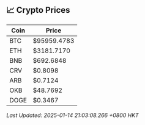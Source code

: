## 📈 Crypto Prices

| Coin | Price |
| ---- | ----- |
| BTC | $95959.4783 |
| ETH | $3181.7170 |
| BNB | $692.6848 |
| CRV | $0.8098 |
| ARB | $0.7124 |
| OKB | $48.7692 |
| DOGE | $0.3467 |

_Last Updated: 2025-01-14 21:03:08.266 +0800 HKT_